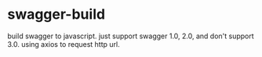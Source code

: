 # swagger-build

build swagger to javascript.
just support swagger 1.0, 2.0, and don't support 3.0.
using axios to request http url.